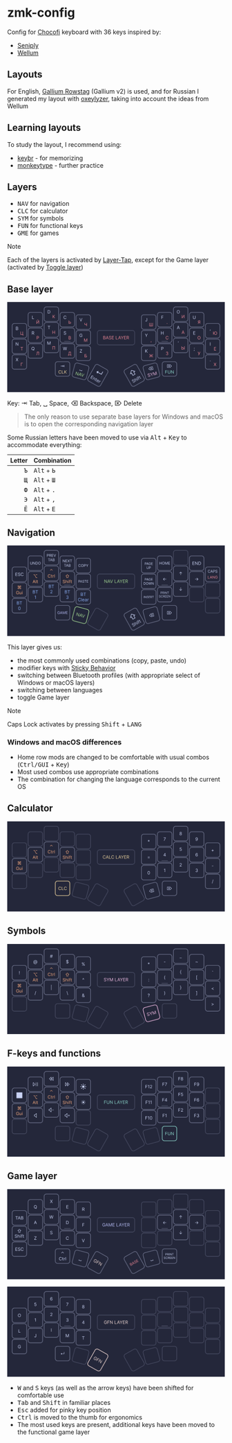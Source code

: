 # zmk-config

Config for [Chocofi](https://github.com/pashutk/chocofi) keyboard with 36 keys inspired by:
- [Seniply](https://stevep99.github.io/seniply/)
- [Wellum](https://github.com/braindefender/wellum)

## Layouts

For English, [Gallium Rowstag](https://github.com/GalileoBlues/Gallium) (Gallium v2) is used, and for Russian I generated my layout with [oxeylyzer](https://github.com/o-x-e-y/oxeylyzer), taking into account the ideas from Wellum 

## Learning layouts

To study the layout, I recommend using:
- [keybr](https://www.keybr.com/) - for memorizing
- [monkeytype](https://monkeytype.com/) - further practice

## Layers

- <kbd>NAV</kbd> for navigation
- <kbd>CLC</kbd> for calculator
- <kbd>SYM</kbd> for symbols
- <kbd>FUN</kbd> for functional keys
- <kbd>GME</kbd> for games

> [!NOTE]
> Each of the layers is activated by [Layer-Tap](https://zmk.dev/docs/keymaps/behaviors/hold-tap#layer-tap), except for the Game layer (activated by [Toggle layer](https://zmk.dev/docs/keymaps/behaviors/layers#toggle-layer))

## Base layer

![](/images/base_layer.png)

Key: ⇥ Tab, ␣ Space, ⌫ Backspace, ⌦ Delete

> The only reason to use separate base layers for Windows and macOS is to open the corresponding navigation layer

Some Russian letters have been moved to use via <kbd>Alt</kbd> + <kbd>Key</kbd> to accommodate everything: 

|       Letter | Combination                   |
| -----------: | :---------------------------- |
| <kbd>Ъ</kbd> | <kbd>Alt</kbd> + <kbd>Ь</kbd> |
| <kbd>Щ</kbd> | <kbd>Alt</kbd> + <kbd>Ш</kbd> |
| <kbd>Ф</kbd> | <kbd>Alt</kbd> + <kbd>.</kbd> |
| <kbd>Э</kbd> | <kbd>Alt</kbd> + <kbd>,</kbd> |
| <kbd>Ё</kbd> | <kbd>Alt</kbd> + <kbd>Е</kbd> |

## Navigation

![](/images/navigation_layer.png)

This layer gives us:
- the most commonly used combinations (copy, paste, undo)
- modifier keys with [Sticky Behavior](https://zmk.dev/docs/keymaps/behaviors/sticky-key)
- switching between Bluetooth profiles (with appropriate select of Windows or macOS layers)
- switching between languages
- toggle Game layer

> [!NOTE]
> Caps Lock activates by pressing <kbd>Shift</kbd> + <kbd>LANG</kbd>

### Windows and macOS differences

- Home row mods are changed to be comfortable with usual combos (<kbd>Ctrl/GUI</kbd> + <kbd>Key</kbd>)
- Most used combos use appropriate combinations
- The combination for changing the language corresponds to the current OS

## Calculator

![](/images/calculator_layer.png)

## Symbols

![](/images/symbols_layer.png)

## F-keys and functions

![](/images/functions_layer.png)

## Game layer

![](/images/game_layer.png)

![](/images/functional_game_layer.png)

- <kbd>W</kbd> and <kbd>S</kbd> keys (as well as the arrow keys) have been shifted for comfortable use
- <kbd>Tab</kbd> and <kbd>Shift</kbd> in familiar places
- <kbd>Esc</kbd> added for pinky key position
- <kbd>Ctrl</kbd> is moved to the thumb for ergonomics
- The most used keys are present, additional keys have been moved to the functional game layer
